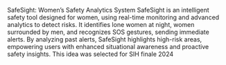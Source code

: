 SafeSight: Women’s Safety Analytics System 
SafeSight is an intelligent safety tool designed for women, using real-time monitoring and advanced analytics to detect 
risks. It identifies lone women at night, women surrounded by men, and recognizes SOS gestures, sending immediate 
alerts. By analyzing past alerts, SafeSight highlights high-risk areas, empowering users with enhanced situational 
awareness and proactive safety insights. This idea was selected for SIH finale 2024
